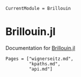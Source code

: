```@meta
CurrentModule = Brillouin
```

# Brillouin.jl

Documentation for [Brillouin.jl](https://github.com/thchr/Brillouin.jl)

```@contents
Pages = ["wignerseitz.md",
         "kpaths.md",
         "api.md"]
```
